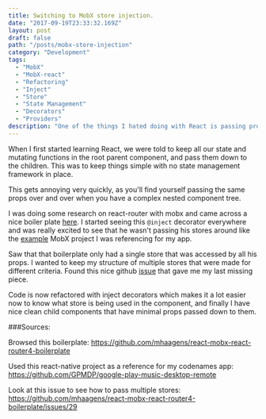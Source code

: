 ```yaml
---
title: Switching to MobX store injection.
date: "2017-09-19T23:33:32.169Z"
layout: post
draft: false
path: "/posts/mobx-store-injection"
category: "Development"
tags:
  - "MobX"
  - "MobX-react"
  - "Refactoring"
  - "Inject"
  - "Store"
  - "State Management"
  - "Decorators"
  - "Providers"
description: "One of the things I hated doing with React is passing props down to nested components. Say you have a tiny component that needs some state from app.js, but its nested 5 levels deep and all the other components don't need that data. You would have to pass all your props down through every child until you reach your desired component. With MobX's inject functionality, you can decide exactly which component get the desired stores in 4 lines of code!"
---
```


When I first started learning React, we were told to keep all our state and mutating functions in the root parent component, and pass them down to the children. This was to keep things simple with no state management framework in place.

This gets annoying very quickly, as you'll find yourself passing the same props over and over when you have a complex nested component tree.

I was doing some research on react-router with mobx and came across a nice boiler plate [here](https://github.com/mhaagens/react-mobx-react-router4-boilerplate). I started seeing this `@inject` decorator everywhere and was really excited to see that he wasn't passing his stores around like the [example](https://github.com/GPMDP/google-play-music-desktop-remote) MobX project I was referencing for my app.

Saw that that boilerplate only had a single store that was accessed by all his props. I wanted to keep my structure of multiple stores that were made for different criteria. Found this nice github [issue](https://github.com/mhaagens/react-mobx-react-router4-boilerplate/issues/29) that gave me my last missing piece.

Code is now refactored with inject decorators which makes it a lot easier now to know what store is being used in the component, and finally I have nice clean child components that have minimal props passed down to them.

###Sources:

Browsed this boilerplate:
https://github.com/mhaagens/react-mobx-react-router4-boilerplate

Used this react-native project as a reference for my codenames app:
https://github.com/GPMDP/google-play-music-desktop-remote

Look at this issue to see how to pass multiple stores:
https://github.com/mhaagens/react-mobx-react-router4-boilerplate/issues/29
